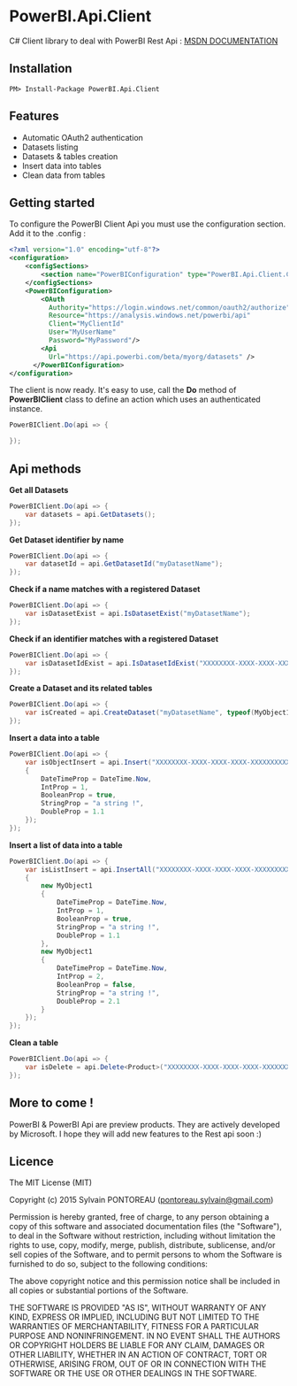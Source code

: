 PowerBI.Api.Client
=======

C# Client library to deal with PowerBI Rest Api : [MSDN DOCUMENTATION](https://msdn.microsoft.com/en-us/library/dn877544)


## Installation

```
PM> Install-Package PowerBI.Api.Client
```

## Features

  * Automatic OAuth2 authentication
  * Datasets listing
  * Datasets & tables creation
  * Insert data into tables
  * Clean data from tables



## Getting started

To configure the PowerBI Client Api you must use the configuration section. Add it to the .config :

```xml
<?xml version="1.0" encoding="utf-8"?>
<configuration>
	<configSections>
		<section name="PowerBIConfiguration" type="PowerBI.Api.Client.Configuration.PowerBIConfiguration, PowerBI.Api.Client, Version=1.0.0.0"/>
	</configSections>
	<PowerBIConfiguration>
	    <OAuth
	      Authority="https://login.windows.net/common/oauth2/authorize" 
	      Resource="https://analysis.windows.net/powerbi/api"
	      Client="MyClientId" 
      	  User="MyUserName" 
      	  Password="MyPassword"/>
	    <Api 
	      Url="https://api.powerbi.com/beta/myorg/datasets" />
	  </PowerBIConfiguration>
</configuration>
```

The client is now ready. It's easy to use, call the **Do** method of **PowerBIClient** class to define an action which uses an authenticated instance.

```csharp
PowerBIClient.Do(api => {

});
```



## Api methods

**Get all Datasets**
```csharp
PowerBIClient.Do(api => {
	var datasets = api.GetDatasets();
});
```

**Get Dataset identifier by name**
```csharp
PowerBIClient.Do(api => {
	var datasetId = api.GetDatasetId("myDatasetName");
});
```

**Check if a name matches with a registered Dataset**
```csharp
PowerBIClient.Do(api => {
	var isDatasetExist = api.IsDatasetExist("myDatasetName");
});
```

**Check if an identifier matches with a registered Dataset**
```csharp
PowerBIClient.Do(api => {
	var isDatasetIdExist = api.IsDatasetIdExist("XXXXXXXX-XXXX-XXXX-XXXX-XXXXXXXXXXXX");
});
```

**Create a Dataset and its related tables**
```csharp
PowerBIClient.Do(api => {
	var isCreated = api.CreateDataset("myDatasetName", typeof(MyObject1), typeof(MyObject2), ...);
});
```

**Insert a data into a table**
```csharp
PowerBIClient.Do(api => {
	var isObjectInsert = api.Insert("XXXXXXXX-XXXX-XXXX-XXXX-XXXXXXXXXXXX", new MyObject1
	{
		DateTimeProp = DateTime.Now,
		IntProp = 1,
		BooleanProp = true,
		StringProp = "a string !",
		DoubleProp = 1.1
	});
});
```

**Insert a list of data into a table**
```csharp
PowerBIClient.Do(api => {
	var isListInsert = api.InsertAll("XXXXXXXX-XXXX-XXXX-XXXX-XXXXXXXXXXXX", new List<object>
	{
		new MyObject1
		{
			DateTimeProp = DateTime.Now,
			IntProp = 1,
			BooleanProp = true,
			StringProp = "a string !",
			DoubleProp = 1.1
		},
		new MyObject1
		{
			DateTimeProp = DateTime.Now,
			IntProp = 2,
			BooleanProp = false,
			StringProp = "a string !",
			DoubleProp = 2.1
		}
	});
});
```

**Clean a table**
```csharp
PowerBIClient.Do(api => {
	var isDelete = api.Delete<Product>("XXXXXXXX-XXXX-XXXX-XXXX-XXXXXXXXXXXX");
});
```



## More to come !
PowerBI & PowerBI Api are preview products. They are actively developed by Microsoft.
I hope they will add new features to the Rest api soon :)



## Licence

The MIT License (MIT)

Copyright (c) 2015 Sylvain PONTOREAU (pontoreau.sylvain@gmail.com)

Permission is hereby granted, free of charge, to any person obtaining a copy of
this software and associated documentation files (the "Software"), to deal in
the Software without restriction, including without limitation the rights to
use, copy, modify, merge, publish, distribute, sublicense, and/or sell copies of
the Software, and to permit persons to whom the Software is furnished to do so,
subject to the following conditions:

The above copyright notice and this permission notice shall be included in all
copies or substantial portions of the Software.

THE SOFTWARE IS PROVIDED "AS IS", WITHOUT WARRANTY OF ANY KIND, EXPRESS OR
IMPLIED, INCLUDING BUT NOT LIMITED TO THE WARRANTIES OF MERCHANTABILITY, FITNESS
FOR A PARTICULAR PURPOSE AND NONINFRINGEMENT. IN NO EVENT SHALL THE AUTHORS OR
COPYRIGHT HOLDERS BE LIABLE FOR ANY CLAIM, DAMAGES OR OTHER LIABILITY, WHETHER
IN AN ACTION OF CONTRACT, TORT OR OTHERWISE, ARISING FROM, OUT OF OR IN
CONNECTION WITH THE SOFTWARE OR THE USE OR OTHER DEALINGS IN THE SOFTWARE.



